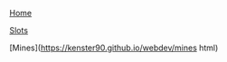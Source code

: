 
[Home](https://kenster90.github.io/webdev/index.html)

[Slots](https://kenster90.github.io/webdev/slots.html)


[Mines](https://kenster90.github.io/webdev/mines html)